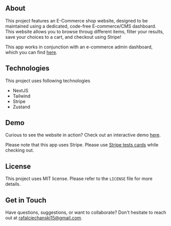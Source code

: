 ## About

This project features an  E-Commerce shop website, designed to be maintained using a dedicated, code-free E-commerce/CMS dashboard. This website allows you to browse throug different items, filter your results, save your choices to a cart, and checkout using Stripe!

This app works in conjunction with an e-commerce admin dashboard, which you can find [here](https://github.com/Sdfeagt/E-commerce-admin-page).

## Technologies

This project uses following technologies
* NextJS
* Tailwind
* Stripe
* Zustand

## Demo

Curious to see the website in action? Check out an interactive demo [here](https://e-commerce-shop-page.vercel.app).

Please note that this app uses Stripe. Please use [Stripe tests cards](https://stripe.com/docs/testing) while checking out.

## License

This project uses MIT license. Please refer to the `LICENSE` file for more details.

## Get in Touch

Have questions, suggestions, or want to collaborate? Don't hesitate to reach out at rafalciechanski15@gmail.com. 
